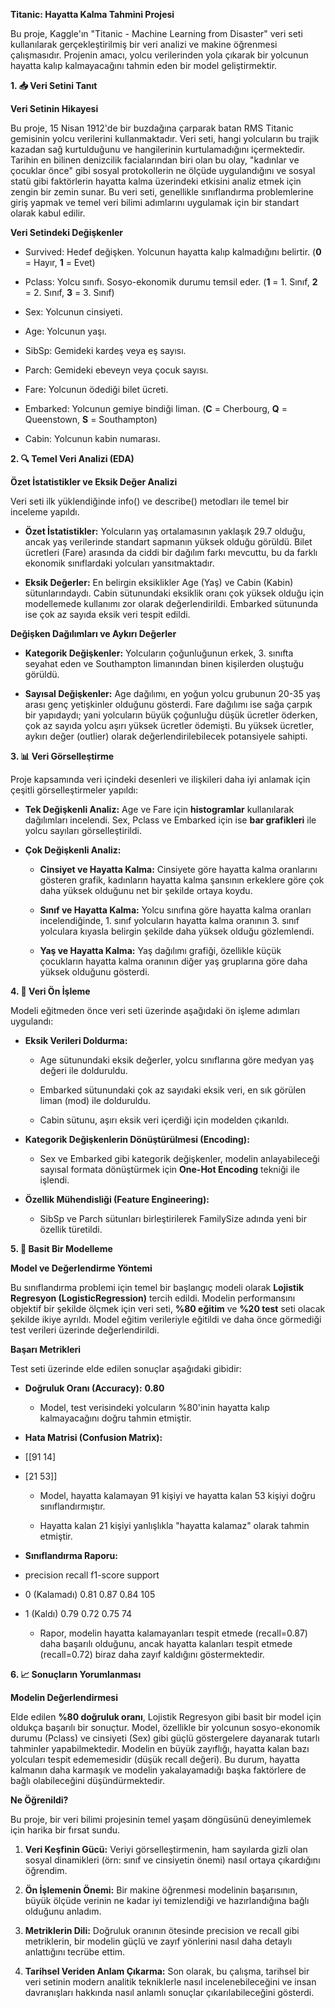 **Titanic: Hayatta Kalma Tahmini Projesi**

Bu proje, Kaggle'ın "Titanic - Machine Learning from Disaster" veri seti
kullanılarak gerçekleştirilmiş bir veri analizi ve makine öğrenmesi
çalışmasıdır. Projenin amacı, yolcu verilerinden yola çıkarak bir
yolcunun hayatta kalıp kalmayacağını tahmin eden bir model
geliştirmektir.

**1. 📥 Veri Setini Tanıt**

**Veri Setinin Hikayesi**

Bu proje, 15 Nisan 1912'de bir buzdağına çarparak batan RMS Titanic
gemisinin yolcu verilerini kullanmaktadır. Veri seti, hangi yolcuların
bu trajik kazadan sağ kurtulduğunu ve hangilerinin kurtulamadığını
içermektedir. Tarihin en bilinen denizcilik facialarından biri olan bu
olay, "kadınlar ve çocuklar önce" gibi sosyal protokollerin ne ölçüde
uygulandığını ve sosyal statü gibi faktörlerin hayatta kalma üzerindeki
etkisini analiz etmek için zengin bir zemin sunar. Bu veri seti,
genellikle sınıflandırma problemlerine giriş yapmak ve temel veri bilimi
adımlarını uygulamak için bir standart olarak kabul edilir.

**Veri Setindeki Değişkenler**

-   Survived: Hedef değişken. Yolcunun hayatta kalıp kalmadığını
    belirtir. (**0** = Hayır, **1** = Evet)

-   Pclass: Yolcu sınıfı. Sosyo-ekonomik durumu temsil eder. (**1** = 1.
    Sınıf, **2** = 2. Sınıf, **3** = 3. Sınıf)

-   Sex: Yolcunun cinsiyeti.

-   Age: Yolcunun yaşı.

-   SibSp: Gemideki kardeş veya eş sayısı.

-   Parch: Gemideki ebeveyn veya çocuk sayısı.

-   Fare: Yolcunun ödediği bilet ücreti.

-   Embarked: Yolcunun gemiye bindiği liman. (**C** = Cherbourg, **Q** =
    Queenstown, **S** = Southampton)

-   Cabin: Yolcunun kabin numarası.

**2. 🔍 Temel Veri Analizi (EDA)**

**Özet İstatistikler ve Eksik Değer Analizi**

Veri seti ilk yüklendiğinde info() ve describe() metodları ile temel bir
inceleme yapıldı.

-   **Özet İstatistikler:** Yolcuların yaş ortalamasının yaklaşık 29.7
    olduğu, ancak yaş verilerinde standart sapmanın yüksek olduğu
    görüldü. Bilet ücretleri (Fare) arasında da ciddi bir dağılım farkı
    mevcuttu, bu da farklı ekonomik sınıflardaki yolcuları
    yansıtmaktadır.

-   **Eksik Değerler:** En belirgin eksiklikler Age (Yaş) ve Cabin
    (Kabin) sütunlarındaydı. Cabin sütunundaki eksiklik oranı çok yüksek
    olduğu için modellemede kullanımı zor olarak değerlendirildi.
    Embarked sütununda ise çok az sayıda eksik veri tespit edildi.

**Değişken Dağılımları ve Aykırı Değerler**

-   **Kategorik Değişkenler:** Yolcuların çoğunluğunun erkek, 3. sınıfta
    seyahat eden ve Southampton limanından binen kişilerden oluştuğu
    görüldü.

-   **Sayısal Değişkenler:** Age dağılımı, en yoğun yolcu grubunun 20-35
    yaş arası genç yetişkinler olduğunu gösterdi. Fare dağılımı ise sağa
    çarpık bir yapıdaydı; yani yolcuların büyük çoğunluğu düşük ücretler
    öderken, çok az sayıda yolcu aşırı yüksek ücretler ödemişti. Bu
    yüksek ücretler, aykırı değer (outlier) olarak değerlendirilebilecek
    potansiyele sahipti.

**3. 📊 Veri Görselleştirme**

Proje kapsamında veri içindeki desenleri ve ilişkileri daha iyi anlamak
için çeşitli görselleştirmeler yapıldı:

-   **Tek Değişkenli Analiz:** Age ve Fare için **histogramlar**
    kullanılarak dağılımları incelendi. Sex, Pclass ve Embarked için ise
    **bar grafikleri** ile yolcu sayıları görselleştirildi.

-   **Çok Değişkenli Analiz:**

    -   **Cinsiyet ve Hayatta Kalma:** Cinsiyete göre hayatta kalma
        oranlarını gösteren grafik, kadınların hayatta kalma şansının
        erkeklere göre çok daha yüksek olduğunu net bir şekilde ortaya
        koydu.

    -   **Sınıf ve Hayatta Kalma:** Yolcu sınıfına göre hayatta kalma
        oranları incelendiğinde, 1. sınıf yolcuların hayatta kalma
        oranının 3. sınıf yolculara kıyasla belirgin şekilde daha yüksek
        olduğu gözlemlendi.

    -   **Yaş ve Hayatta Kalma:** Yaş dağılımı grafiği, özellikle küçük
        çocukların hayatta kalma oranının diğer yaş gruplarına göre daha
        yüksek olduğunu gösterdi.

**4. 🧹 Veri Ön İşleme**

Modeli eğitmeden önce veri seti üzerinde aşağıdaki ön işleme adımları
uygulandı:

-   **Eksik Verileri Doldurma:**

    -   Age sütunundaki eksik değerler, yolcu sınıflarına göre medyan
        yaş değeri ile dolduruldu.

    -   Embarked sütunundaki çok az sayıdaki eksik veri, en sık görülen
        liman (mod) ile dolduruldu.

    -   Cabin sütunu, aşırı eksik veri içerdiği için modelden çıkarıldı.

-   **Kategorik Değişkenlerin Dönüştürülmesi (Encoding):**

    -   Sex ve Embarked gibi kategorik değişkenler, modelin
        anlayabileceği sayısal formata dönüştürmek için **One-Hot
        Encoding** tekniği ile işlendi.

-   **Özellik Mühendisliği (Feature Engineering):**

    -   SibSp ve Parch sütunları birleştirilerek FamilySize adında yeni
        bir özellik türetildi.

**5. 🤖 Basit Bir Modelleme**

**Model ve Değerlendirme Yöntemi**

Bu sınıflandırma problemi için temel bir başlangıç modeli olarak
**Lojistik Regresyon (LogisticRegression)** tercih edildi. Modelin
performansını objektif bir şekilde ölçmek için veri seti, **%80 eğitim**
ve **%20 test** seti olacak şekilde ikiye ayrıldı. Model eğitim
verileriyle eğitildi ve daha önce görmediği test verileri üzerinde
değerlendirildi.

**Başarı Metrikleri**

Test seti üzerinde elde edilen sonuçlar aşağıdaki gibidir:

-   **Doğruluk Oranı (Accuracy):** **0.80**

    -   Model, test verisindeki yolcuların %80'inin hayatta kalıp
        kalmayacağını doğru tahmin etmiştir.

-   **Hata Matrisi (Confusion Matrix):**

-   \[\[91 14\]

-   \[21 53\]\]

    -   Model, hayatta kalamayan 91 kişiyi ve hayatta kalan 53 kişiyi
        doğru sınıflandırmıştır.

    -   Hayatta kalan 21 kişiyi yanlışlıkla "hayatta kalamaz" olarak
        tahmin etmiştir.

-   **Sınıflandırma Raporu:**

-   precision recall f1-score support

-   0 (Kalamadı) 0.81 0.87 0.84 105

-   1 (Kaldı) 0.79 0.72 0.75 74

    -   Rapor, modelin hayatta kalamayanları tespit etmede (recall=0.87)
        daha başarılı olduğunu, ancak hayatta kalanları tespit etmede
        (recall=0.72) biraz daha zayıf kaldığını göstermektedir.

**6. 📈 Sonuçların Yorumlanması**

**Modelin Değerlendirmesi**

Elde edilen **%80 doğruluk oranı**, Lojistik Regresyon gibi basit bir
model için oldukça başarılı bir sonuçtur. Model, özellikle bir yolcunun
sosyo-ekonomik durumu (Pclass) ve cinsiyeti (Sex) gibi güçlü
göstergelere dayanarak tutarlı tahminler yapabilmektedir. Modelin en
büyük zayıflığı, hayatta kalan bazı yolcuları tespit edememesidir (düşük
recall değeri). Bu durum, hayatta kalmanın daha karmaşık ve modelin
yakalayamadığı başka faktörlere de bağlı olabileceğini düşündürmektedir.

**Ne Öğrenildi?**

Bu proje, bir veri bilimi projesinin temel yaşam döngüsünü deneyimlemek
için harika bir fırsat sundu.

1.  **Veri Keşfinin Gücü:** Veriyi görselleştirmenin, ham sayılarda
    gizli olan sosyal dinamikleri (örn: sınıf ve cinsiyetin önemi) nasıl
    ortaya çıkardığını öğrendim.

2.  **Ön İşlemenin Önemi:** Bir makine öğrenmesi modelinin başarısının,
    büyük ölçüde verinin ne kadar iyi temizlendiği ve hazırlandığına
    bağlı olduğunu anladım.

3.  **Metriklerin Dili:** Doğruluk oranının ötesinde precision ve recall
    gibi metriklerin, bir modelin güçlü ve zayıf yönlerini nasıl daha
    detaylı anlattığını tecrübe ettim.

4.  **Tarihsel Veriden Anlam Çıkarma:** Son olarak, bu çalışma, tarihsel
    bir veri setinin modern analitik tekniklerle nasıl
    incelenebileceğini ve insan davranışları hakkında nasıl anlamlı
    sonuçlar çıkarılabileceğini gösterdi.
